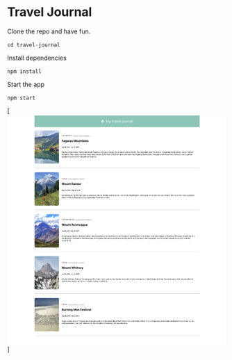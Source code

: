 # Travel Journal

Clone the repo and have fun.


```
cd travel-journal
```
Install dependencies
```
npm install
```
Start the app
```
npm start
```

[![Travel Journal](./src/images/screenshot.png)]
